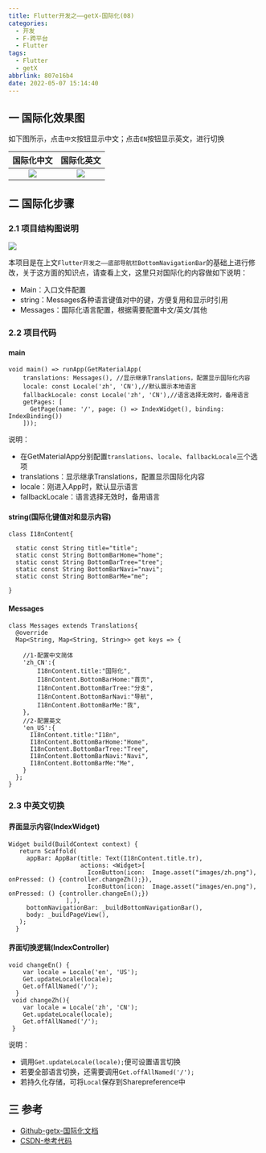 ```yaml
---
title: Flutter开发之——getX-国际化(08)
categories:
  - 开发
  - F-跨平台
  - Flutter
tags:
  - Flutter
  - getX
abbrlink: 807e16b4
date: 2022-05-07 15:14:40
---
```

## 一 国际化效果图

如下图所示，点击`中文`按钮显示中文；点击`EN`按钮显示英文，进行切换

| 国际化中文 | 国际化英文 |
| :--------: | :--------: |
|   ![][1]   |   ![][2]   |

<!--more-->

## 二 国际化步骤

### 2.1 项目结构图说明

![][3]

本项目是在上文`Flutter开发之——底部导航栏BottomNavigationBar`的基础上进行修改，关于这方面的知识点，请查看上文，这里只对国际化的内容做如下说明：

* Main：入口文件配置
* string：Messages各种语言键值对中的键，方便复用和显示时引用
* Messages：国际化语言配置，根据需要配置中文/英文/其他

### 2.2 项目代码

#### main

```
void main() => runApp(GetMaterialApp(
    translations: Messages(), //显示继承Translations，配置显示国际化内容
    locale: const Locale('zh', 'CN'),//默认展示本地语言
    fallbackLocale: const Locale('zh', 'CN'),//语言选择无效时，备用语言
    getPages: [
      GetPage(name: '/', page: () => IndexWidget(), binding: IndexBinding())
    ]));
```

说明：

* 在GetMaterialApp分别配置`translations`、`locale`、`fallbackLocale`三个选项
* translations：显示继承Translations，配置显示国际化内容
* locale：刚进入App时，默认显示语言
* fallbackLocale：语言选择无效时，备用语言

#### string(国际化键值对和显示内容)

```
class I18nContent{

  static const String title="title";
  static const String BottomBarHome="home";
  static const String BottomBarTree="tree";
  static const String BottomBarNavi="navi";
  static const String BottomBarMe="me";

}
```

#### Messages

```
class Messages extends Translations{
  @override
  Map<String, Map<String, String>> get keys => {

    //1-配置中文简体
    'zh_CN':{
        I18nContent.title:"国际化",
        I18nContent.BottomBarHome:"首页",
        I18nContent.BottomBarTree:"分支",
        I18nContent.BottomBarNavi:"导航",
        I18nContent.BottomBarMe:"我",
    },
    //2-配置英文
    'en_US':{
      I18nContent.title:"I18n",
      I18nContent.BottomBarHome:"Home",
      I18nContent.BottomBarTree:"Tree",
      I18nContent.BottomBarNavi:"Navi",
      I18nContent.BottomBarMe:"Me",
    }
  };
}
```

### 2.3 中英文切换

#### 界面显示内容(IndexWidget)

```
Widget build(BuildContext context) {
   return Scaffold(
     appBar: AppBar(title: Text(I18nContent.title.tr),
                    actions: <Widget>[
                      IconButton(icon:  Image.asset("images/zh.png"), onPressed: () {controller.changeZh();}),
                      IconButton(icon:  Image.asset("images/en.png"), onPressed: () {controller.changeEn();})
                ],),
     bottomNavigationBar: _buildBottomNavigationBar(),
     body: _buildPageView(),
   );
  }
```

#### 界面切换逻辑(IndexController)

```
void changeEn() {
    var locale = Locale('en', 'US');
    Get.updateLocale(locale);
    Get.offAllNamed('/');
  }
 void changeZh(){
    var locale = Locale('zh', 'CN');
    Get.updateLocale(locale);
    Get.offAllNamed('/');
 }
```

说明：

* 调用`Get.updateLocale(locale);`便可设置语言切换
* 若要全部语言切换，还需要调用`Get.offAllNamed('/');`
* 若持久化存储，可将`Local`保存到Sharepreference中

## 三 参考

* [Github-getx-国际化文档](https://github.com/jonataslaw/getx#utils)
* [CSDN-参考代码](https://download.csdn.net/download/Calvin_zhou/85311169)



[1]:https://cdn.jsdelivr.net/gh/PGzxc/CDN@master/blog-flutter/flutter-getx-08-i18n-zh.png
[2]:https://cdn.jsdelivr.net/gh/PGzxc/CDN@master/blog-flutter/flutter-getx-08-i18n-en.png
[3]:https://cdn.jsdelivr.net/gh/PGzxc/CDN@master/blog-flutter/flutter-getx-08-i18n-project-struct.png